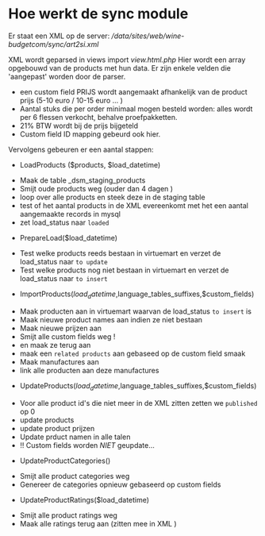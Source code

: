 Hoe werkt de sync module
========================

Er staat een XML op de server: _/data/sites/web/wine-budgetcom/sync/art2si.xml_

XML wordt geparsed in views import _view.html.php_
Hier wordt een array opgebouwd van de products met hun data.
Er zijn enkele velden die 'aangepast' worden door de parser.

* een custom field PRIJS wordt aangemaakt afhankelijk van de product prijs (5-10 euro / 10-15 euro ... )
* Aantal stuks die per order minimaal mogen besteld worden: alles wordt per 6 flessen verkocht, behalve proefpakketten.
* 21% BTW wordt bij de prijs bijgeteld
* Custom field ID mapping gebeurd ook hier.

Vervolgens gebeuren er een aantal stappen:

* LoadProducts ($products, $load_datetime)
 - Maak de table _dsm_staging_products
 - Smijt oude products weg (ouder dan 4 dagen )
 - loop over alle products en steek deze in de staging table
 - test of het aantal products in de XML evereenkomt met het een aantal aangemaakte records in mysql
 - zet load_status naar `loaded`

* PrepareLoad($load_datetime)
 - Test welke products reeds bestaan in virtuemart en verzet de load_status naar `to update`
 - Test welke products nog niet bestaan in virtuemart en verzet de load_status naar `to insert`

* ImportProducts($load_datetime,$language_tables_suffixes,$custom_fields)
 - Maak producten aan in virtuemart waarvan de load_status `to insert` is
 - Maak nieuwe product names aan indien ze niet bestaan
 - Maak nieuwe prijzen aan 
 - Smijt alle custom fields weg !
 - en maak ze terug aan
 - maak een `related products` aan gebaseed op de custom field smaak
 - Maak manufactures aan
 - link alle producten aan deze manufactures 
 
* UpdateProducts($load_datetime,$language_tables_suffixes,$custom_fields)
 - Voor alle product id's die niet meer in de XML zitten zetten we `published` op 0
 - update products
 - update product prijzen
 - Update prduct namen in alle talen
 - !! Custom fields worden *NIET* geupdate...

* UpdateProductCategories()
 - Smijt alle product categories weg
 - Genereer de categories opnieuw gebaseerd op custom fields

* UpdateProductRatings($load_datetime)
 - Smijt alle product ratings weg
 - Maak alle ratings terug aan (zitten mee in XML )
